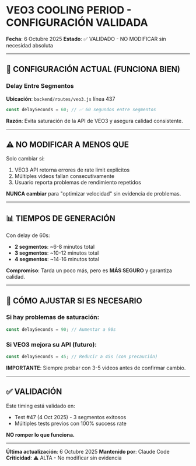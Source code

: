 # VEO3 COOLING PERIOD - CONFIGURACIÓN VALIDADA

**Fecha**: 6 Octubre 2025
**Estado**: ✅ VALIDADO - NO MODIFICAR sin necesidad absoluta

---

## 🎯 CONFIGURACIÓN ACTUAL (FUNCIONA BIEN)

### Delay Entre Segmentos
**Ubicación**: `backend/routes/veo3.js` línea 437

```javascript
const delaySeconds = 60; // ✅ 60 segundos entre segmentos
```

**Razón**: Evita saturación de la API de VEO3 y asegura calidad consistente.

---

## ⚠️ NO MODIFICAR A MENOS QUE

Solo cambiar si:
1. VEO3 API retorna errores de rate limit explícitos
2. Múltiples videos fallan consecutivamente
3. Usuario reporta problemas de rendimiento repetidos

**NUNCA cambiar** para "optimizar velocidad" sin evidencia de problemas.

---

## 📊 TIEMPOS DE GENERACIÓN

Con delay de 60s:
- **2 segmentos**: ~6-8 minutos total
- **3 segmentos**: ~10-12 minutos total
- **4 segmentos**: ~14-16 minutos total

**Compromiso**: Tarda un poco más, pero es **MÁS SEGURO** y garantiza calidad.

---

## 🔧 CÓMO AJUSTAR SI ES NECESARIO

### Si hay problemas de saturación:
```javascript
const delaySeconds = 90; // Aumentar a 90s
```

### Si VEO3 mejora su API (futuro):
```javascript
const delaySeconds = 45; // Reducir a 45s (con precaución)
```

**IMPORTANTE**: Siempre probar con 3-5 videos antes de confirmar cambio.

---

## ✅ VALIDACIÓN

Este timing está validado en:
- Test #47 (4 Oct 2025) - 3 segmentos exitosos
- Múltiples tests previos con 100% success rate

**NO romper lo que funciona.**

---

**Última actualización**: 6 Octubre 2025
**Mantenido por**: Claude Code
**Criticidad**: ⚠️ ALTA - No modificar sin evidencia
